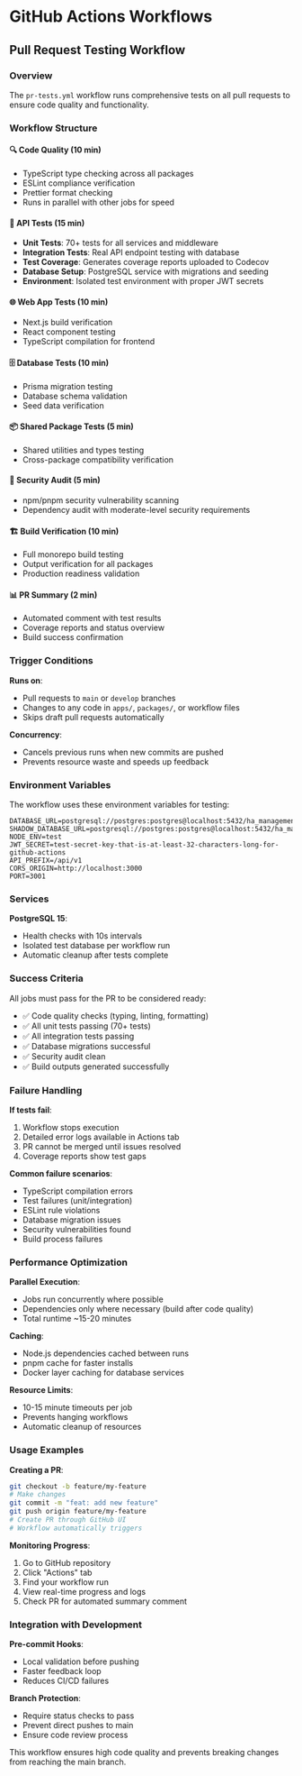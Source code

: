 # GitHub Actions Workflows

## Pull Request Testing Workflow

### Overview

The `pr-tests.yml` workflow runs comprehensive tests on all pull requests to ensure code quality and functionality.

### Workflow Structure

#### 🔍 **Code Quality** (10 min)

- TypeScript type checking across all packages
- ESLint compliance verification
- Prettier format checking
- Runs in parallel with other jobs for speed

#### 🧪 **API Tests** (15 min)

- **Unit Tests**: 70+ tests for all services and middleware
- **Integration Tests**: Real API endpoint testing with database
- **Test Coverage**: Generates coverage reports uploaded to Codecov
- **Database Setup**: PostgreSQL service with migrations and seeding
- **Environment**: Isolated test environment with proper JWT secrets

#### 🌐 **Web App Tests** (10 min)

- Next.js build verification
- React component testing
- TypeScript compilation for frontend

#### 🗄️ **Database Tests** (10 min)

- Prisma migration testing
- Database schema validation
- Seed data verification

#### 📦 **Shared Package Tests** (5 min)

- Shared utilities and types testing
- Cross-package compatibility verification

#### 🔐 **Security Audit** (5 min)

- npm/pnpm security vulnerability scanning
- Dependency audit with moderate-level security requirements

#### 🏗️ **Build Verification** (10 min)

- Full monorepo build testing
- Output verification for all packages
- Production readiness validation

#### 📊 **PR Summary** (2 min)

- Automated comment with test results
- Coverage reports and status overview
- Build success confirmation

### Trigger Conditions

**Runs on**:

- Pull requests to `main` or `develop` branches
- Changes to any code in `apps/`, `packages/`, or workflow files
- Skips draft pull requests automatically

**Concurrency**:

- Cancels previous runs when new commits are pushed
- Prevents resource waste and speeds up feedback

### Environment Variables

The workflow uses these environment variables for testing:

```env
DATABASE_URL=postgresql://postgres:postgres@localhost:5432/ha_management_test
SHADOW_DATABASE_URL=postgresql://postgres:postgres@localhost:5432/ha_management_shadow_test
NODE_ENV=test
JWT_SECRET=test-secret-key-that-is-at-least-32-characters-long-for-github-actions
API_PREFIX=/api/v1
CORS_ORIGIN=http://localhost:3000
PORT=3001
```

### Services

**PostgreSQL 15**:

- Health checks with 10s intervals
- Isolated test database per workflow run
- Automatic cleanup after tests complete

### Success Criteria

All jobs must pass for the PR to be considered ready:

- ✅ Code quality checks (typing, linting, formatting)
- ✅ All unit tests passing (70+ tests)
- ✅ All integration tests passing
- ✅ Database migrations successful
- ✅ Security audit clean
- ✅ Build outputs generated successfully

### Failure Handling

**If tests fail**:

1. Workflow stops execution
2. Detailed error logs available in Actions tab
3. PR cannot be merged until issues resolved
4. Coverage reports show test gaps

**Common failure scenarios**:

- TypeScript compilation errors
- Test failures (unit/integration)
- ESLint rule violations
- Database migration issues
- Security vulnerabilities found
- Build process failures

### Performance Optimization

**Parallel Execution**:

- Jobs run concurrently where possible
- Dependencies only where necessary (build after code quality)
- Total runtime ~15-20 minutes

**Caching**:

- Node.js dependencies cached between runs
- pnpm cache for faster installs
- Docker layer caching for database services

**Resource Limits**:

- 10-15 minute timeouts per job
- Prevents hanging workflows
- Automatic cleanup of resources

### Usage Examples

**Creating a PR**:

```bash
git checkout -b feature/my-feature
# Make changes
git commit -m "feat: add new feature"
git push origin feature/my-feature
# Create PR through GitHub UI
# Workflow automatically triggers
```

**Monitoring Progress**:

1. Go to GitHub repository
2. Click "Actions" tab
3. Find your workflow run
4. View real-time progress and logs
5. Check PR for automated summary comment

### Integration with Development

**Pre-commit Hooks**:

- Local validation before pushing
- Faster feedback loop
- Reduces CI/CD failures

**Branch Protection**:

- Require status checks to pass
- Prevent direct pushes to main
- Ensure code review process

This workflow ensures high code quality and prevents breaking changes from reaching the main branch.
